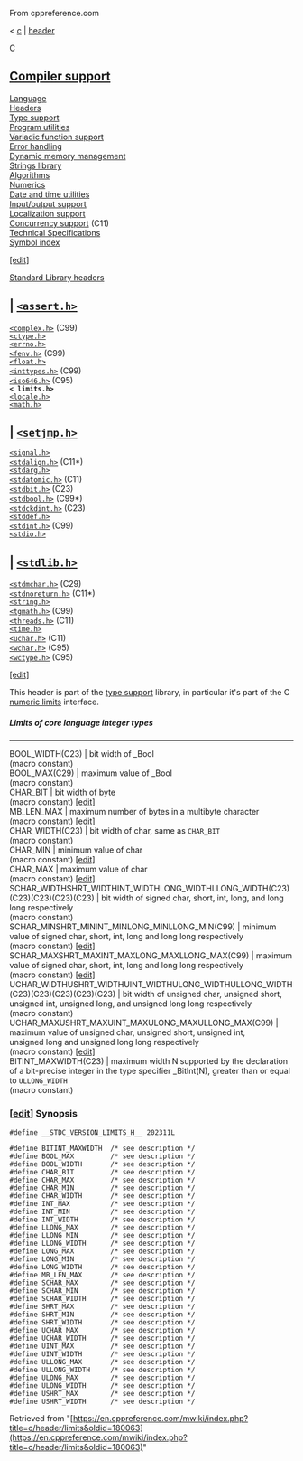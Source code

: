 From cppreference.com

< [c](../../c.html "c")‎ | [header](../header.html "c/header")

[ C](../../c.html "c")

[Compiler support](../compiler_support.html "c/compiler support")  
---  
[Language](../language.html "c/language")  
[Headers](../header.html "c/header")  
[Type support](../types.html "c/types")  
[Program utilities](../program.html "c/program")  
[Variadic function support](../variadic.html "c/variadic")  
[Error handling](../error.html "c/error")  
[Dynamic memory management](../memory.html "c/memory")  
[Strings library](../string.html "c/string")  
[Algorithms](../algorithm.html "c/algorithm")  
[Numerics](../numeric.html "c/numeric")  
[Date and time utilities](../chrono.html "c/chrono")  
[Input/output support](../io.html "c/io")  
[Localization support](../locale.html "c/locale")  
[Concurrency support](../thread.html "c/thread") (C11)  
[Technical Specifications](../experimental.html "c/experimental")  
[Symbol index](../index.html "c/symbol index")  
  
[[edit]](https://en.cppreference.com/mwiki/index.php?title=Template:c/navbar_content&action=edit)

[ Standard Library headers ](../header.html "c/header")

| [`<assert.h>`](assert.html "c/header/assert")  
---  
[`<complex.h>`](complex.html "c/header/complex") (C99)  
[`<ctype.h>`](ctype.html "c/header/ctype")  
[`<errno.h>`](errno.html "c/header/errno")  
[`<fenv.h>`](fenv.html "c/header/fenv") (C99)  
[`<float.h>`](float.html "c/header/float")  
[`<inttypes.h>`](inttypes.html "c/header/inttypes") (C99)` `  
[`<iso646.h>`](iso646.html "c/header/iso646") (C95)  
**`< limits.h>`**  
[`<locale.h>`](locale.html "c/header/locale")  
[`<math.h>`](math.html "c/header/math")  
  
| [`<setjmp.h>`](setjmp.html "c/header/setjmp")  
---  
[`<signal.h>`](signal.html "c/header/signal")  
[`<stdalign.h>`](stdalign.html "c/header/stdalign") (C11*)  
[`<stdarg.h>`](stdarg.html "c/header/stdarg")  
[`<stdatomic.h>`](stdatomic.html "c/header/stdatomic") (C11)` `  
[`<stdbit.h>`](stdbit.html "c/header/stdbit") (C23)  
[`<stdbool.h>`](stdbool.html "c/header/stdbool") (C99*)  
[`<stdckdint.h>`](stdckdint.html "c/header/stdckdint") (C23)  
[`<stddef.h>`](stddef.html "c/header/stddef")  
[`<stdint.h>`](stdint.html "c/header/stdint") (C99)  
[`<stdio.h>`](stdio.html "c/header/stdio")  
  
| [`<stdlib.h>`](stdlib.html "c/header/stdlib")  
---  
[`<stdmchar.h>`](stdmchar.html "c/header/stdmchar") (C29)  
[`<stdnoreturn.h>`](stdnoreturn.html "c/header/stdnoreturn") (C11*)  
[`<string.h>`](string.html "c/header/string")  
[`<tgmath.h>`](tgmath.html "c/header/tgmath") (C99)  
[`<threads.h>`](threads.html "c/header/threads") (C11)  
[`<time.h>`](time.html "c/header/time")  
[`<uchar.h>`](uchar.html "c/header/uchar") (C11)  
[`<wchar.h>`](wchar.html "c/header/wchar") (C95)  
[`<wctype.h>`](wctype.html "c/header/wctype") (C95)  
  
  
  
[[edit]](https://en.cppreference.com/mwiki/index.php?title=Template:c/header/navbar_content&action=edit)

This header is part of the [type support](../types.html "c/types") library, in particular it's part of the C [numeric limits](../types/limits.html#Limits_of_core_language_integer_types "c/types/limits") interface. 

#####  Limits of core language integer types   
  
---  
BOOL_WIDTH(C23) |  bit width of _Bool   
(macro constant)  
BOOL_MAX(C29) |  maximum value of _Bool   
(macro constant)  
CHAR_BIT |  bit width of byte   
(macro constant) [[edit]](https://en.cppreference.com/mwiki/index.php?title=Template:cpp/types/dsc_CHAR_BIT&action=edit)  
MB_LEN_MAX |  maximum number of bytes in a multibyte character   
(macro constant) [[edit]](https://en.cppreference.com/mwiki/index.php?title=Template:cpp/types/dsc_MB_LEN_MAX&action=edit)  
CHAR_WIDTH(C23) |  bit width of char, same as `CHAR_BIT`   
(macro constant)  
CHAR_MIN |  minimum value of char   
(macro constant) [[edit]](https://en.cppreference.com/mwiki/index.php?title=Template:cpp/types/dsc_CHAR_MIN&action=edit)  
CHAR_MAX |  maximum value of char   
(macro constant) [[edit]](https://en.cppreference.com/mwiki/index.php?title=Template:cpp/types/dsc_CHAR_MAX&action=edit)  
SCHAR_WIDTHSHRT_WIDTHINT_WIDTHLONG_WIDTHLLONG_WIDTH(C23)(C23)(C23)(C23)(C23) |  bit width of signed char, short, int, long, and long long respectively   
(macro constant)  
SCHAR_MINSHRT_MININT_MINLONG_MINLLONG_MIN(C99) |  minimum value of signed char, short, int, long and long long respectively   
(macro constant) [[edit]](https://en.cppreference.com/mwiki/index.php?title=Template:cpp/types/dsc_signed_MIN&action=edit)  
SCHAR_MAXSHRT_MAXINT_MAXLONG_MAXLLONG_MAX(C99) |  maximum value of signed char, short, int, long and long long respectively   
(macro constant) [[edit]](https://en.cppreference.com/mwiki/index.php?title=Template:cpp/types/dsc_signed_MAX&action=edit)  
UCHAR_WIDTHUSHRT_WIDTHUINT_WIDTHULONG_WIDTHULLONG_WIDTH(C23)(C23)(C23)(C23)(C23) |  bit width of unsigned char, unsigned short, unsigned int, unsigned long, and unsigned long long respectively   
(macro constant)  
UCHAR_MAXUSHRT_MAXUINT_MAXULONG_MAXULLONG_MAX(C99) |  maximum value of unsigned char, unsigned short, unsigned int,  
unsigned long and unsigned long long respectively   
(macro constant) [[edit]](https://en.cppreference.com/mwiki/index.php?title=Template:cpp/types/dsc_unsigned_MAX&action=edit)  
BITINT_MAXWIDTH(C23) |  maximum width N supported by the declaration of a bit-precise integer in the type specifier _BitInt(N), greater than or equal to `ULLONG_WIDTH`   
(macro constant)  
  
### [[edit](https://en.cppreference.com/mwiki/index.php?title=c/header/limits&action=edit&section=1 "Edit section: Synopsis")] Synopsis
    
    
    #define __STDC_VERSION_LIMITS_H__ 202311L
     
    #define BITINT_MAXWIDTH  /* see description */
    #define BOOL_MAX         /* see description */
    #define BOOL_WIDTH       /* see description */
    #define CHAR_BIT         /* see description */
    #define CHAR_MAX         /* see description */
    #define CHAR_MIN         /* see description */
    #define CHAR_WIDTH       /* see description */
    #define INT_MAX          /* see description */
    #define INT_MIN          /* see description */
    #define INT_WIDTH        /* see description */
    #define LLONG_MAX        /* see description */
    #define LLONG_MIN        /* see description */
    #define LLONG_WIDTH      /* see description */
    #define LONG_MAX         /* see description */
    #define LONG_MIN         /* see description */
    #define LONG_WIDTH       /* see description */
    #define MB_LEN_MAX       /* see description */
    #define SCHAR_MAX        /* see description */
    #define SCHAR_MIN        /* see description */
    #define SCHAR_WIDTH      /* see description */
    #define SHRT_MAX         /* see description */
    #define SHRT_MIN         /* see description */
    #define SHRT_WIDTH       /* see description */
    #define UCHAR_MAX        /* see description */
    #define UCHAR_WIDTH      /* see description */
    #define UINT_MAX         /* see description */
    #define UINT_WIDTH       /* see description */
    #define ULLONG_MAX       /* see description */
    #define ULLONG_WIDTH     /* see description */
    #define ULONG_MAX        /* see description */
    #define ULONG_WIDTH      /* see description */
    #define USHRT_MAX        /* see description */
    #define USHRT_WIDTH      /* see description */

Retrieved from "[https://en.cppreference.com/mwiki/index.php?title=c/header/limits&oldid=180063](https://en.cppreference.com/mwiki/index.php?title=c/header/limits&oldid=180063)" 
